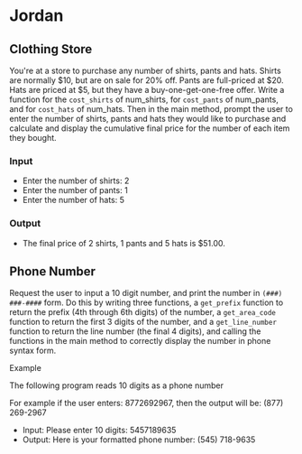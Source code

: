 # Jordan

## Clothing Store

You're at a store to purchase any number of shirts, pants and hats. Shirts are normally $10, but are on sale for 20% off. Pants are full-priced at $20. Hats are priced at $5, but they have a buy-one-get-one-free offer. Write a function for the `cost_shirts` of num_shirts, for `cost_pants` of num_pants, and for `cost_hats` of num_hats. Then in the main method, prompt the user to enter the number of shirts, pants and hats they would like to purchase and calculate and display the cumulative final price for the number of each item they bought.

### Input

- Enter the number of shirts: 2
- Enter the number of pants: 1
- Enter the number of hats: 5

### Output

- The final price of 2 shirts, 1 pants and 5 hats is $51.00.



## Phone Number

Request the user to input a 10 digit number, and print the number in `(###) ###-####` form. Do this by writing three functions, a `get_prefix` function to return the prefix (4th through 6th digits) of the number, a `get_area_code` function to return the first 3 digits of the number, and a `get_line_number` function to return the line number (the final 4 digits), and calling the functions in the main method to correctly display the number in phone syntax form.

Example

The following program reads 10 digits as a phone number

For example if the user enters: 8772692967, then the output will be:  (877) 269-2967

- Input: Please enter 10 digits: 5457189635
- Output: Here is your formatted phone number: (545) 718-9635
